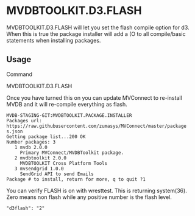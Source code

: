 # MVDBTOOLKIT.D3.FLASH
<PageHeader />

MVDBTOOLKIT.D3.FLASH will let you set the flash compile option for d3.  When this is true the package installer will add a (O to all compile/basic statements when installing packages.

## Usage

Command

MVDBTOOLKIT.D3.FLASH

Once you have turned this on you can update MVConnect to re-install MVDB and it will re-compile everything as flash.

```
MVDB-STAGING-GIT:MVDBTOOLKIT.PACKAGE.INSTALLER
Packages url: https://raw.githubusercontent.com/zumasys/MVConnect/master/package
s.json
Getting package list...200 OK
Number packages: 3
   1 mvdb 2.0.0
     Primary MVConnect/MVDBToolkit package.
   2 mvdbtoolkit 2.0.0
     MVDBTOOLKIT Cross Platform Tools
   3 mvsendgrid 1.0.0
     SendGrid API to send Emails
Package # to install, return for more, q to quit ?1
```

You can verify FLASH is on with wresttest.  This is returning system(36).  Zero means non flash while any positive number is the flash level.

```
"d3flash": "2"
```
<PageFooter />
